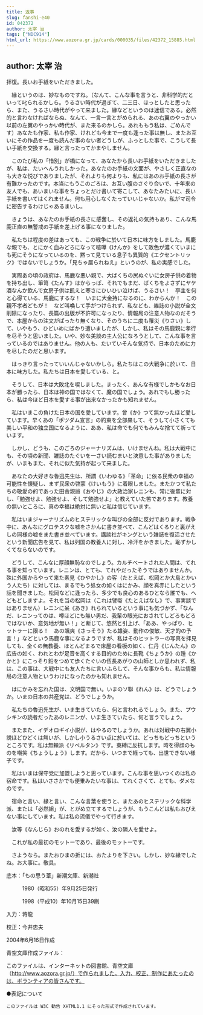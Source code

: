 ```yaml
---
title: 返事
slug: fanshi-e40
id: 042372
author: 太宰 治
tags: ["NDC914"]
html_url: https://www.aozora.gr.jp/cards/000035/files/42372_15885.html
---
```


## author: 太宰 治

拝復。長いお手紙をいただきました。

　縁というのは、妙なものですね。（なんて、こんな事を言うと、非科学的だといって叱られるかしら。うるさい時代が過ぎて、二三日、ほっとしたと思ったら、また、うるさい時代がやって来ました。縁などというのは迷信である。必然的と言わなければならぬ、なんて、一言一言とがめられる、あの右翼のやっかい以前の左翼のやっかい時代が、また来るのかしら。あれももう私は、ごめんです）あなたも作家、私も作家、けれども今まで一度も逢った事は無し、またお互いにその作品を一度も読んだ事のない者どうしが、ふっとした事で、こうして長い手紙を交換する。縁と言ったってかまやしません。

　このたび私の「惜別」が橋になって、あなたから長いお手紙をいただきましたが、私は、たいへんうれしかった。あなたのお手紙の文面が、やさしく正直なのも大きな悦びでありましたが、それよりも何よりも、私にはあのお手紙の長さが有難かったのです。本当にもうこのごろは、お互い腹のさぐり合いで、十年来の友人でも、あいまいな事をちょっとだけ書いて寄こして、あなたみたいに、長い手紙を書いてはくれません。何も用心しなくたっていいじゃないか。私がマ司令に密告するわけじゃあるまいし。

　きょうは、あなたのお手紙の長さに感奮し、その返礼の気持もあり、こんな馬鹿正直の無警戒の手紙を差上げる事になりました。

　私たちは程度の差はあっても、この戦争に於いて日本に味方をしました。馬鹿な親でも、とにかく血みどろになって喧嘩《けんか》をして敗色が濃くていまにも死にそうになっているのを、黙って見ている息子も異質的《エクセントリック》ではないでしょうか。「見ちゃ居られねえ」というのが、私の実感でした。

　実際あの頃の政府は、馬鹿な悪い親で、大ばくちの尻ぬぐいに女房子供の着物を持ち出し、箪笥《たんす》はからっぽ、それでもまだ、ばくちをよさずにヤケ酒なんか飲んで女房子供は飢えと寒さにひいひい泣けば、うるさい！　亭主を何と心得ている、馬鹿にするな！　いまに大金持になるのに、わからんか！　この親不孝者どもが！　など叫喚して手がつけられず、私なども、雑誌の小説が全文削除になったり、長篇の出版が不許可になったり、情報局の注意人物なのだそうで、本屋からの注文がぱったり無くなり、そのうちに二度も罹災《りさい》して、いやもう、ひどいめにばかり遭いましたが、しかし、私はその馬鹿親に孝行を尽そうと思いました。いや、妙な美談の主人公になろうとして、こんな事を言っているのではありません。他の人も、たいていそんな気持で、日本のために力を尽したのだと思います。

　はっきり言ったっていいんじゃないかしら。私たちはこの大戦争に於いて、日本に味方した。私たちは日本を愛している、と。

　そうして、日本は大敗北を喫しました。まったく、あんな有様でしかもなお日本が勝ったら、日本は神の国ではなくて、魔の国でしょう。あれでもし勝ったら、私は今ほど日本を愛する事が出来なかったかも知れません。

　私はいまこの負けた日本の国を愛しています。曾《か》つて無かったほど愛しています。早くあの「ポツダム宣言」の約束を全部果して、そうして小さくても美しい平和の独立国になるように、ああ、私は命でも何でもみんな捨てて祈っています。

　しかし、どうも、このごろのジャーナリズムは、いけませんね。私は大戦中にも、その頃の新聞、雑誌のたぐいを一さい読むまいと決意した事がありましたが、いまもまた、それに似た気持が起って来ました。

　あなたの大好きな魯迅先生は、所謂《いわゆる》「革命」に依る民衆の幸福の可能性を懐疑し、まず民衆の啓蒙《けいもう》に着眼しました。またかつて私たちの敬愛の的であった田舎親爺《おやじ》の大政治家レニンも、常に後輩に対し、「勉強せよ、勉強せよ、そして勉強せよ」と教えていた筈であります。教養の無いところに、真の幸福は絶対に無いと私は信じています。

　私はいまジャーナリズムのヒステリックな叫びの全部に反対であります。戦争中に、あんなにグロテスクな嘘をさかんに書き並べて、こんどはくるりと裏がえしの同様の嘘をまた書き並べています。講談社がキングという雑誌を復活させたという新聞広告を見て、私は列国の教養人に対し、冷汗をかきました。恥ずかしくてならないのです。

　どうして、こんなに厚顔無恥なのでしょう。カルチベートされた人間は、てれる事を知っています。レニンは、とても、てれやだったそうではありませんか。殊に外国からやって来た素見《ひやかし》の客（たとえば、松岡とか大島とかいう人たち）に対しては、まるでもう処女の如くはにかみ、顔を真赤にしたという話を聞きました。松岡などに逢ったら、多少でも良心のあるひとなら誰でも、へどもどしますよ。それを当の松岡は（これは譬噺《たとえばなし》で、事実談ではありません）レニンに呆《あき》れられているという事にも気づかず、「なんだ、レニンってのは、噂ほどにも無い男だ、我輩の眼光におされてしどろもどろではないか、意気地が無い！」と断じて、悠然と引上げ、「ああ、やっぱり、ヒットラーに限る！　あの颯爽《さっそう》たる雄姿、動作の俊敏、天才的の予言！」などという馬鹿な事になるようですが、私はそのヒットラーの写真を拝見しても、全くの無教養、ほとんどまるで床屋の看板の如く、仁丹《じんたん》の広告の如く、われとわが足音を高くする目的のために長靴《ちょうか》の踵《かかと》にこっそり鉛をつめて歩くたぐいの伍長あがりの山師としか思われず、私は、この事は、大戦中にも友人たちに言いふらして、そんな事からも、私は情報局の注意人物というわけになったのかも知れません。

　はにかみを忘れた国は、文明国で無い。いまのソ聯《れん》は、どうでしょうか。いまの日本の共産党は、どうでしょうか。

　私たちの魯迅先生が、いま生きていたら、何と言われるでしょう。また、プウシキンの読者だったあのレニンが、いま生きていたら、何と言うでしょう。

　またまた、イデオロギイ小説が、はやるのでしょうか。あれは対戦中の右翼小説ほどひどくは無いが、しかし小うるさい点に於いては、どっちもどっちというところです。私は無頼派《リベルタン》です。束縛に反抗します。時を得顔のものを嘲笑《ちょうしょう》します。だから、いつまで経っても、出世できない様子です。

　私はいまは保守党に加盟しようと思っています。こんな事を思いつくのは私の宿命です。私はいささかでも便乗みたいな事は、てれくさくて、とても、ダメなのです。

　宿命と言い、縁と言い、こんな言葉を使うと、またあのヒステリックな科学派、または「必然組」が、とがめ立てするでしょうが、もうこんどは私もおびえない事にしています。私は私の流儀でやって行きます。

　汝等《なんじら》おのれを愛するが如く、汝の隣人を愛せよ。

　これが私の最初のモットーであり、最後のモットーです。

　さようなら。またおひまの折には、おたよりを下さい。しかし、妙な縁でしたね。お大事に。敬具。













底本：「もの思う葦」新潮文庫、新潮社


　　　1980（昭和55）年9月25日発行

　　　1998（平成10）年10月15日39刷

入力：蒋龍

校正：今井忠夫

2004年6月16日作成

青空文庫作成ファイル：

このファイルは、インターネットの図書館、青空文庫（http://www.aozora.gr.jp/）で作られました。入力、校正、制作にあたったのは、ボランティアの皆さんです。











●表記について


	このファイルは W3C 勧告 XHTML1.1 にそった形式で作成されています。